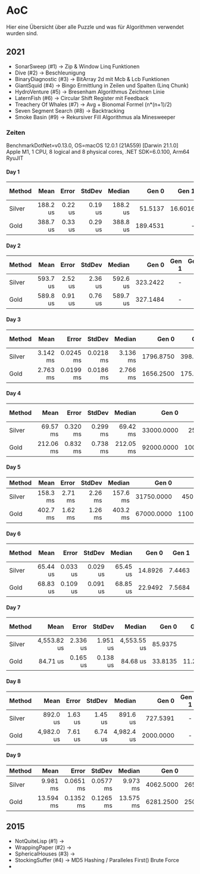 # AoC

Hier eine Übersicht über alle Puzzle und was für Algorithmen verwendet wurden sind.

## 2021 

* SonarSweep (#1) -> Zip & Window Linq Funktionen
* Dive (#2) -> Beschleunigung 
* BinaryDiagnostic (#3) -> BitArray 2d mit Mcb & Lcb Funktionen
* GiantSquid (#4) -> Bingo Ermittlung in Zeilen und Spalten (Linq Chunk)
* HydroVenture (#5) -> Bresenham Algorithmus Zeichnen Linie
* LaternFish (#6) -> Circular Shift Register mit Feedback
* Treachery Of Whales (#7) -> Avg + Bionomal Formel (n*(n+1)/2)
* Seven Segment Search (#8) -> Backtracking 
* Smoke Basin (#9) -> Rekursiver Fill Algorithmus ala Minesweeper 

### Zeiten

BenchmarkDotNet=v0.13.0, OS=macOS 12.0.1 (21A559) [Darwin 21.1.0]
Apple M1, 1 CPU, 8 logical and 8 physical cores, .NET SDK=6.0.100, Arm64 RyuJIT
#### Day 1
| Method |     Mean |   Error |  StdDev |   Median |    Gen 0 |   Gen 1 | Gen 2 | Allocated |
|------- |---------:|--------:|--------:|---------:|---------:|--------:|------:|----------:|
| Silver | 188.2 us | 0.22 us | 0.19 us | 188.2 us |  51.5137 | 16.6016 |     - |    106 KB |
|   Gold | 388.7 us | 0.33 us | 0.29 us | 388.8 us | 189.4531 |       - |     - |    387 KB |

#### Day 2 
| Method |     Mean |   Error |  StdDev |   Median |    Gen 0 | Gen 1 | Gen 2 | Allocated |
|------- |---------:|--------:|--------:|---------:|---------:|------:|------:|----------:|
| Silver | 593.7 us | 2.52 us | 2.36 us | 592.6 us | 323.2422 |     - |     - |    662 KB |
|   Gold | 589.8 us | 0.91 us | 0.76 us | 589.7 us | 327.1484 |     - |     - |    669 KB |

#### Day 3 
| Method |     Mean |     Error |    StdDev |   Median |     Gen 0 |    Gen 1 | Gen 2 | Allocated |
|------- |---------:|----------:|----------:|---------:|----------:|---------:|------:|----------:|
| Silver | 3.142 ms | 0.0245 ms | 0.0218 ms | 3.136 ms | 1796.8750 | 398.4375 |     - |      4 MB |
|   Gold | 2.763 ms | 0.0199 ms | 0.0186 ms | 2.766 ms | 1656.2500 | 175.7813 |     - |      3 MB |

#### Day 4
| Method |      Mean |    Error |   StdDev |    Median |      Gen 0 |     Gen 1 | Gen 2 | Allocated |
|------- |----------:|---------:|---------:|----------:|-----------:|----------:|------:|----------:|
| Silver |  69.57 ms | 0.320 ms | 0.299 ms |  69.42 ms | 33000.0000 |  250.0000 |     - |     67 MB |
|   Gold | 212.06 ms | 0.832 ms | 0.738 ms | 212.05 ms | 92000.0000 | 1000.0000 |     - |    188 MB |

#### Day 5 
| Method |     Mean |   Error |  StdDev |   Median |      Gen 0 |      Gen 1 |     Gen 2 | Allocated |
|------- |---------:|--------:|--------:|---------:|-----------:|-----------:|----------:|----------:|
| Silver | 158.3 ms | 2.71 ms | 2.26 ms | 157.6 ms | 31750.0000 |  4500.0000 | 1250.0000 |    100 MB |
|   Gold | 402.7 ms | 1.62 ms | 1.26 ms | 403.2 ms | 67000.0000 | 11000.0000 | 3000.0000 |    209 MB |

#### Day 6 
| Method |     Mean |    Error |   StdDev |   Median |   Gen 0 |  Gen 1 | Gen 2 | Allocated |
|------- |---------:|---------:|---------:|---------:|--------:|-------:|------:|----------:|
| Silver | 65.44 us | 0.033 us | 0.029 us | 65.45 us | 14.8926 | 7.4463 |     - |     31 KB |
|   Gold | 68.83 us | 0.109 us | 0.091 us | 68.85 us | 22.9492 | 7.5684 |     - |     47 KB |

#### Day 7 
| Method |        Mean |    Error |   StdDev |      Median |   Gen 0 |   Gen 1 | Gen 2 | Allocated |
|------- |------------:|---------:|---------:|------------:|--------:|--------:|------:|----------:|
| Silver | 4,553.82 us | 2.336 us | 1.951 us | 4,553.55 us | 85.9375 |       - |     - |    181 KB |
|   Gold |    84.71 us | 0.165 us | 0.138 us |    84.68 us | 33.8135 | 11.2305 |     - |     69 KB |
#### Day 8 
| Method |       Mean |   Error |  StdDev |     Median |     Gen 0 | Gen 1 | Gen 2 | Allocated |
|------- |-----------:|--------:|--------:|-----------:|----------:|------:|------:|----------:|
| Silver |   892.0 us | 1.63 us | 1.45 us |   891.6 us |  727.5391 |     - |     - |      1 MB |
|   Gold | 4,982.0 us | 7.61 us | 6.74 us | 4,982.4 us | 2000.0000 |     - |     - |      4 MB |

#### Day 9
| Method |      Mean |     Error |    StdDev |    Median |     Gen 0 |    Gen 1 |    Gen 2 | Allocated |
|------- |----------:|----------:|----------:|----------:|----------:|---------:|---------:|----------:|
| Silver |  9.981 ms | 0.0651 ms | 0.0577 ms |  9.973 ms | 4062.5000 | 265.6250 | 109.3750 |     10 MB |
|   Gold | 13.594 ms | 0.1352 ms | 0.1265 ms | 13.575 ms | 6281.2500 | 250.0000 | 109.3750 |     14 MB |
## 2015 

* NotQuiteLisp (#1) ->
* WrappingPaper (#2) -> 
* SphericalHouses (#3) ->
* StockingSuffer (#4) -> MD5 Hashing / Paralleles First()  Brute Force 
* 
